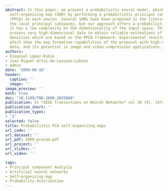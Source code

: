 ```yaml
---
abstract: In this paper, we present a probabilistic neural model, which extends Kohonen's
  self-organizing map (SOM) by performing a probabilistic principal component analysis
  (PPCA) at each neuron. Several SOMs have been proposed in the literature to capture
  the local principal subspaces, but our approach offers a probabilistic model while
  it has a low complexity on the dimensionality of the input space. This allows to
  process very high-dimensional data to obtain reliable estimations of the probability
  densities which are based on the PPCA framework. Experimental results are presented,
  which show the map formation capabilities of the proposal with high-dimensional
  data, and its potential in image and video compression applications.
authors:
- Ezequiel López-Rubio
- Juan Miguel Ortiz-de-Lazcano-Lobato
- admin
date: '2009-08-19'
header:
  caption: ''
  image: ''
image_preview: ''
math: true
doi: "10.1109/TNN.2009.2025888"
publication: In *IEEE Transactions on Neural Networks* vol 20 (9), 1474-1489
publication_short: ''
publication_types:
- '2'
selected: false
title: Probabilistic PCA self-organizing maps
url_code: ''
url_dataset: ''
url_pdf: 2009-pcasom.pdf
url_project: ''
url_slides: ''
url_video: ''

tags:
- Principal component Analysis
- Artificial neural networks
- Self-organizing map
- Probability distribution
---
```


